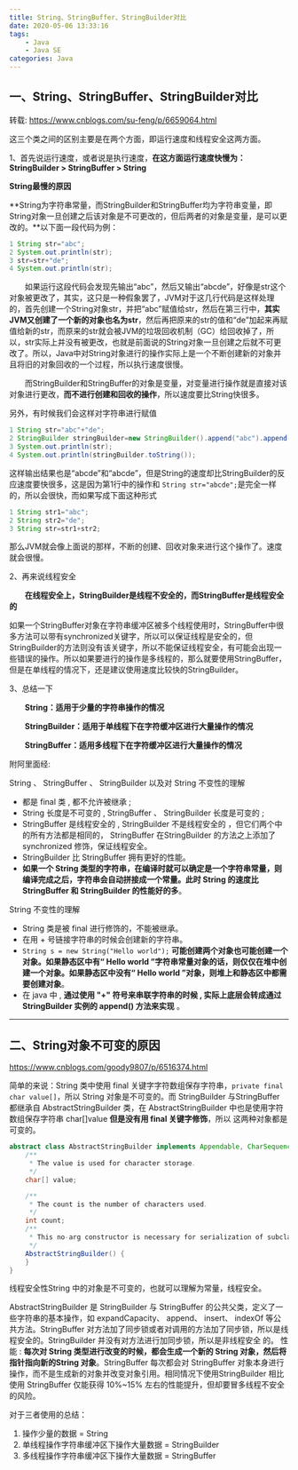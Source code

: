 ```yaml
---
title: String、StringBuffer、StringBuilder对比
date: 2020-05-06 13:33:16
tags: 
    - Java
    - Java SE
categories: Java
---
```

## 一、String、StringBuffer、StringBuilder对比

转载: <https://www.cnblogs.com/su-feng/p/6659064.html>



这三个类之间的区别主要是在两个方面，即运行速度和线程安全这两方面。

1、首先说运行速度，或者说是执行速度，**在这方面运行速度快慢为：StringBuilder > StringBuffer > String**

**String最慢的原因**

**String为字符串常量，而StringBuilder和StringBuffer均为字符串变量，即String对象一旦创建之后该对象是不可更改的，但后两者的对象是变量，是可以更改的。**以下面一段代码为例：

```java
1 String str="abc";
2 System.out.println(str);
3 str=str+"de";
4 System.out.println(str);
```

　　如果运行这段代码会发现先输出“abc”，然后又输出“abcde”，好像是str这个对象被更改了，其实，这只是一种假象罢了，JVM对于这几行代码是这样处理的，首先创建一个String对象str，并把“abc”赋值给str，然后在第三行中，**其实JVM又创建了一个新的对象也名为str**，然后再把原来的str的值和“de”加起来再赋值给新的str，而原来的str就会被JVM的垃圾回收机制（GC）给回收掉了，所以，str实际上并没有被更改，也就是前面说的String对象一旦创建之后就不可更改了。所以，Java中对String对象进行的操作实际上是一个不断创建新的对象并且将旧的对象回收的一个过程，所以执行速度很慢。

　　而StringBuilder和StringBuffer的对象是变量，对变量进行操作就是直接对该对象进行更改，**而不进行创建和回收的操作**，所以速度要比String快很多。

另外，有时候我们会这样对字符串进行赋值

```java
1 String str="abc"+"de";
2 StringBuilder stringBuilder=new StringBuilder().append("abc").append("de");
3 System.out.println(str);
4 System.out.println(stringBuilder.toString());
```

这样输出结果也是“abcde”和“abcde”，但是String的速度却比StringBuilder的反应速度要快很多，这是因为第1行中的操作和 `String str="abcde";`是完全一样的，所以会很快，而如果写成下面这种形式

```java
1 String str1="abc";
2 String str2="de";
3 String str=str1+str2;
```

那么JVM就会像上面说的那样，不断的创建、回收对象来进行这个操作了。速度就会很慢。

2、再来说线程安全

　　**在线程安全上，StringBuilder是线程不安全的，而StringBuffer是线程安全的**

如果一个StringBuffer对象在字符串缓冲区被多个线程使用时，StringBuffer中很多方法可以带有synchronized关键字，所以可以保证线程是安全的，但StringBuilder的方法则没有该关键字，所以不能保证线程安全，有可能会出现一些错误的操作。所以如果要进行的操作是多线程的，那么就要使用StringBuffer，但是在单线程的情况下，还是建议使用速度比较快的StringBuilder。

3、总结一下

　　**String：适用于少量的字符串操作的情况**

　　**StringBuilder：适用于单线程下在字符缓冲区进行大量操作的情况**

　　**StringBuffer：适用多线程下在字符缓冲区进行大量操作的情况**

附阿里面经: 

String 、 StringBuffer 、 StringBuilder 以及对 String 不变性的理解

* 都是 final 类 , 都不允许被继承 ;
* String 长度是不可变的 , StringBuffer 、 StringBuilder 长度是可变的 ;
* StringBuffer 是线程安全的 , StringBuilder 不是线程安全的 ，但它们两个中的所有方法都是相同的， StringBuffer 在StringBuilder 的方法之上添加了 synchronized 修饰，保证线程安全。
* StringBuilder 比 StringBuffer 拥有更好的性能。
* **如果一个 String 类型的字符串，在编译时就可以确定是一个字符串常量，则编译完成之后，字符串会自动拼接成一个常量。此时 String 的速度比 StringBuffer 和 StringBuilder 的性能好的多**。

String 不变性的理解

* String 类是被 final 进行修饰的，不能被继承。
* 在用 + 号链接字符串的时候会创建新的字符串。
* `String s = new String("Hello world");` **可能创建两个对象也可能创建一个对象。如果静态区中有“ Hello world ”字符串常量对象的话，则仅仅在堆中创建一个对象。如果静态区中没有“ Hello world ”对象，则堆上和静态区中都需要创建对象**。
* 在 java 中 , **通过使用 "+" 符号来串联字符串的时候 , 实际上底层会转成通过 StringBuilder 实例的 append() 方法来实现** 。

---

## 二、String对象不可变的原因

<https://www.cnblogs.com/goody9807/p/6516374.html>

简单的来说：String 类中使用 final 关键字字符数组保存字符串，`private final char value[]`，所以 String 对象是不可变的。而 StringBuilder 与StringBuffer 都继承自 AbstractStringBuilder 类，在 AbstractStringBuilder 中也是使用字符数组保存字符串 char[]value **但是没有用 final 关键字修饰**，所以
这两种对象都是可变的。

```java
abstract class AbstractStringBuilder implements Appendable, CharSequence {
    /**
     * The value is used for character storage.
     */
    char[] value;

    /**
     * The count is the number of characters used.
     */
    int count;
    /**
     * This no-arg constructor is necessary for serialization of subclasses.
     */
    AbstractStringBuilder() {
    }
}
```

线程安全性String 中的对象是不可变的，也就可以理解为常量，线程安全。

AbstractStringBuilder 是 StringBuilder 与 StringBuffer 的公共父类，定义了一些字符串的基本操作，如 expandCapacity、 append、 insert、 indexOf 等公共方法。StringBuffer 对方法加了同步锁或者对调用的方法加了同步锁，所以是线程安全的。StringBuilder 并没有对方法进行加同步锁，所以是非线程安全
的。
性能 : **每次对 String 类型进行改变的时候，都会生成一个新的 String 对象，然后将指针指向新的String 对象**。StringBuffer 每次都会对 StringBuffer 对象本身进行操作，而不是生成新的对象并改变对象引用。相同情况下使用StringBuilder 相比使用 StringBuffer 仅能获得 10%~15% 左右的性能提升，但却要冒多线程不安全的风险。

对于三者使用的总结：

1. 操作少量的数据 = String
2. 单线程操作字符串缓冲区下操作大量数据 = StringBuilder
3. 多线程操作字符串缓冲区下操作大量数据 = StringBuffer